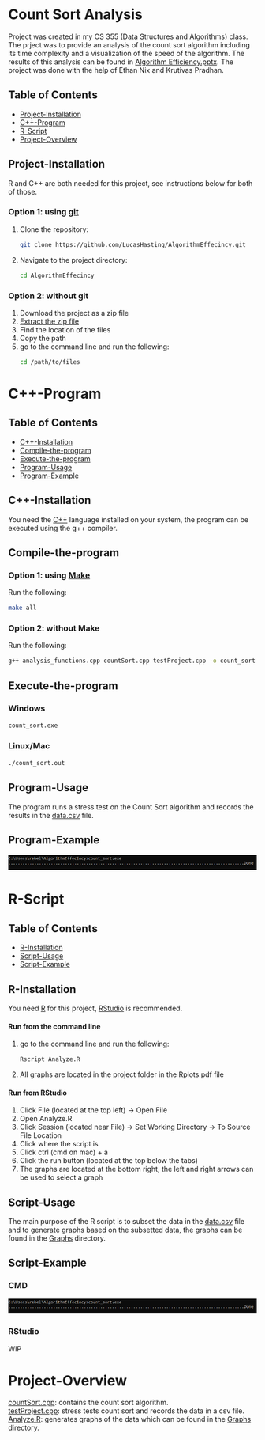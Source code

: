 # Count Sort Analysis
Project was created in my CS 355 (Data Structures and Algorithms) class. The prject was to provide an analysis of the count sort algorithm including its time complexity and a visualization of the speed of the algorithm. The results of this analysis can be found in [Algorithm Efficiency.pptx](). The project was done with the help of Ethan Nix and Krutivas Pradhan.  

## Table of Contents
- [Project-Installation](#project-installation)
- [C++-Program](#c++-program)
- [R-Script](#r-script)
- [Project-Overview](#project-overview)

## Project-Installation

R and C++ are both needed for this project, see instructions below for both of those.

### Option 1: using [git](https://git-scm.com/downloads)
1. Clone the repository:

    ```sh
    git clone https://github.com/LucasHasting/AlgorithmEffecincy.git
    ```

2. Navigate to the project directory:

    ```sh
    cd AlgorithmEffecincy
    ```
    
### Option 2: without git
1. Download the project as a zip file
2. [Extract the zip file](https://www.wikihow.com/Unzip-a-File)
3. Find the location of the files
4. Copy the path
5. go to the command line and run the following:
   ```sh
   cd /path/to/files
   ```

# C++-Program

## Table of Contents
- [C++-Installation](#c++-installation)
- [Compile-the-program](#compile-the-program)
- [Execute-the-program](#execute-the-program)
- [Program-Usage](#program-usage)
- [Program-Example](#program-example)

## C++-Installation

You need the [C++](https://sourceforge.net/projects/mingw/) language installed on your system, the program can be executed using the g++ compiler.

## Compile-the-program

### Option 1: using [Make](https://www.gnu.org/software/make/)
Run the following:
```sh
make all
```

### Option 2: without Make
Run the following:
```sh
g++ analysis_functions.cpp countSort.cpp testProject.cpp -o count_sort
```

## Execute-the-program

### Windows
```sh
count_sort.exe
```

### Linux/Mac
```sh
./count_sort.out
```

## Program-Usage
The program runs a stress test on the Count Sort algorithm and records the results in the [data.csv]() file.

## Program-Example

![EXAMPLE](examples/example1.png)

# R-Script

## Table of Contents

- [R-Installation](#r-installation)
- [Script-Usage](#script-usage)
- [Script-Example](#script-example)

## R-Installation

You need [R](https://rstudio-education.github.io/hopr/starting.html) for this project, [RStudio](https://rstudio-education.github.io/hopr/starting.html) is recommended.

#### Run from the command line
1. go to the command line and run the following:
   ```sh
   Rscript Analyze.R
   ```
2. All graphs are located in the project folder in the Rplots.pdf file

#### Run from RStudio
1. Click File (located at the top left) -> Open File
2. Open Analyze.R
3. Click Session (located near File) -> Set Working Directory -> To Source File Location
4. Click where the script is
5. Click ctrl (cmd on mac) + a
6. Click the run button (located at the top below the tabs)
7. The graphs are located at the bottom right, the left and right arrows can be used to select a graph

## Script-Usage

The main purpose of the R script is to subset the data in the [data.csv](https://github.com/LucasHasting/Applied-Statistics-Project/blob/main/Discrimination%20in%20the%20California%20Department%20of%20Defense.pdf) file and to generate graphs based on the subsetted data, the graphs can be found in the [Graphs](https://github.com/LucasHasting/Applied-Statistics-Project/blob/main/Discrimination%20in%20the%20California%20Department%20of%20Defense.pdf) directory.

## Script-Example

### CMD

![EXAMPLE](examples/example1.png)

### RStudio

WIP

# Project-Overview

[countSort.cpp](): contains the count sort algorithm.  
[testProject.cpp](): stress tests count sort and records the data in a csv file.  
[Analyze.R](): generates graphs of the data which can be found in the [Graphs]() directory.
